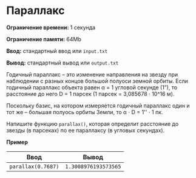# Параллакс

**Ограничение времени:** 1 секунда

**Ограничение памяти:** 64Mb

**Ввод:** стандартный ввод или `input.txt`

**Вывод:** стандартный вывод или `output.txt`

Годичный параллакс – это изменение направления на звезду при наблюдении с разных концов большой полуоси земной орбиты. Если годичный параллакс объекта равен α = 1 угловой секунде (1”), то расстояние до него D = 1 парсек (1 парсек = 3,085678 ⋅ 10^16 м).

Поскольку базис, на котором измеряется годичный параллакс один и тот же – большая полуось орбиты Земли, то α ⋅ D = 1'' ⋅ 1 пк.

Напишите функцию `parallax()`, которая определит расстояние до звезды (в парсеках) по ее параллаксу (в угловых секундах).

**Пример**

| Ввод          | Вывод                     |
|---------------|---------------------------|
| `parallax(0.7687)` | `1.3008976193573565` |